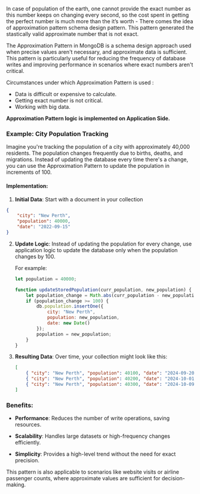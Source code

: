 
In case of population of the earth, one cannot provide the exact number as this number keeps on changing every second, so the cost spent in getting the perfect number is much more than the it’s worth - There comes the idea of approximation pattern schema design pattern. This pattern generated the stastically valid approximate number that is not exact.

The Approximation Pattern in MongoDB is a schema design approach used when precise values aren't necessary, and approximate data is sufficient. This pattern is particularly useful for reducing the frequency of database writes and improving performance in scenarios where exact numbers aren't critical.

Circumstances under which Approximation Pattern is used :

- Data is difficult or expensive to calculate.
- Getting exact number is not critical.
- Working with big data.

**Approximation Pattern logic is implemented on Application Side.**

### Example: City Population Tracking

Imagine you're tracking the population of a city with approximately 40,000 residents. The population changes frequently due to births, deaths, and migrations. Instead of updating the database every time there's a change, you can use the Approximation Pattern to update the population in increments of 100.

#### Implementation:

1. **Initial Data**: Start with a document in your collection

```json
{
    "city": "New Perth",
    "population": 40000,
    "date": "2022-09-15"
}
```

2. **Update Logic**: Instead of updating the population for every change, use application logic to update the database only when the population changes by 100.

   For example:

   ```javascript
   let population = 40000;
   
   function updateStoredPopulation(curr_population, new_population) {
       let population_change = Math.abs(curr_population - new_population);
       if (population_change >= 100) {
           db.population.insertOne({
               city: "New Perth",
               population: new_population,
               date: new Date()
           });
           population = new_population;
       }
   }
   ```

3. **Resulting Data**: Over time, your collection might look like this:

   ```json
   [
       { "city": "New Perth", "population": 40100, "date": "2024-09-20" },
       { "city": "New Perth", "population": 40200, "date": "2024-10-01" },
       { "city": "New Perth", "population": 40300, "date": "2024-10-09" }
   ]
   ```

### Benefits:

- **Performance**: Reduces the number of write operations, saving resources.

- **Scalability**: Handles large datasets or high-frequency changes efficiently.

- **Simplicity**: Provides a high-level trend without the need for exact precision.

This pattern is also applicable to scenarios like website visits or airline passenger counts, where approximate values are sufficient for decision-making.
